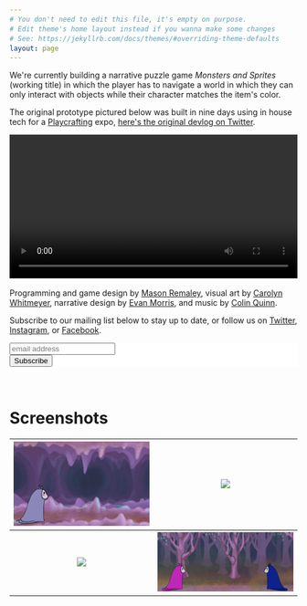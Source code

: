 ```yaml
---
# You don't need to edit this file, it's empty on purpose.
# Edit theme's home layout instead if you wanna make some changes
# See: https://jekyllrb.com/docs/themes/#overriding-theme-defaults
layout: page
---
```


We're currently building a narrative puzzle game _Monsters and Sprites_ (working title) in which the player has to navigate a world in which they can only interact with objects while their character matches the item's color.

The original prototype pictured below was built in nine days using in house tech for a [Playcrafting](https://playcrafting.com/) expo, [here's the original devlog on Twitter](https://twitter.com/masonremaley/status/988634973245669377).

<video width="100%" controls>
  <source src="/assets/monsters-and-sprites/trailer.mp4" type="video/mp4">
  Your browser does not support the video tag.
</video>

Programming and game design by [Mason Remaley](https://twitter.com/masonremaley), visual art by [Carolyn Whitmeyer](https://www.facebook.com/NyloracArt/), narrative design by [Evan Morris](https://twitter.com/evan_cmm), and music by [Colin Quinn](mailto:colinquinnwork@gmail.com).

Subscribe to our mailing list below to stay up to date, or follow us on [Twitter](https://twitter.com/anthropicst), [Instagram](https://www.instagram.com/anthropicstudios/), or [Facebook](https://www.facebook.com/AnthropicStudios/).

<!-- Begin MailChimp Signup Form -->
<link href="//cdn-images.mailchimp.com/embedcode/horizontal-slim-10_7.css" rel="stylesheet" type="text/css">
<style type="text/css">
  #mc_embed_signup{background:#fff; clear:left; font:14px Helvetica,Arial,sans-serif; width:100%;}
  /* Add your own MailChimp form style overrides in your site stylesheet or in this style block.
     We recommend moving this block and the preceding CSS link to the HEAD of your HTML file. */
</style>
<div id="mc_embed_signup">
<form action="https://anthropicstudios.us18.list-manage.com/subscribe/post?u=00438a4972976acbda9bf5dfe&amp;id=c85c85d8c1" method="post" id="mc-embedded-subscribe-form" name="mc-embedded-subscribe-form" class="validate" target="_blank" novalidate>
    <div id="mc_embed_signup_scroll">
  <input type="email" value="" name="EMAIL" class="email" id="mce-EMAIL" placeholder="email address" required>
    <!-- real people should not fill this in and expect good things - do not remove this or risk form bot signups-->
    <div style="position: absolute; left: -5000px;" aria-hidden="true"><input type="text" name="b_00438a4972976acbda9bf5dfe_c85c85d8c1" tabindex="-1" value=""></div>
    <div class="clear"><input type="submit" value="Subscribe" name="subscribe" id="mc-embedded-subscribe" class="button"></div>
    </div>
</form>
</div>
<!--End mc_embed_signup-->

<br>
<br>

# Screenshots

<table>
  <tr>
    <th><a href="/assets/monsters-and-sprites/start.png"><img src="/assets/monsters-and-sprites/start.png"/></a></th>
    <th><a href="/assets/monsters-and-sprites/puzzle.png"><img src="/assets/monsters-and-sprites/puzzle.png"/></a></th>
  </tr>
  <tr>
    <th><a href="/assets/monsters-and-sprites/elevator-puzzle.png"><img src="/assets/monsters-and-sprites/elevator-puzzle.png"/></a></th>
    <th><a href="/assets/monsters-and-sprites/friend.png"><img src="/assets/monsters-and-sprites/friend.png"/></a></th>
  </tr>
</table>
